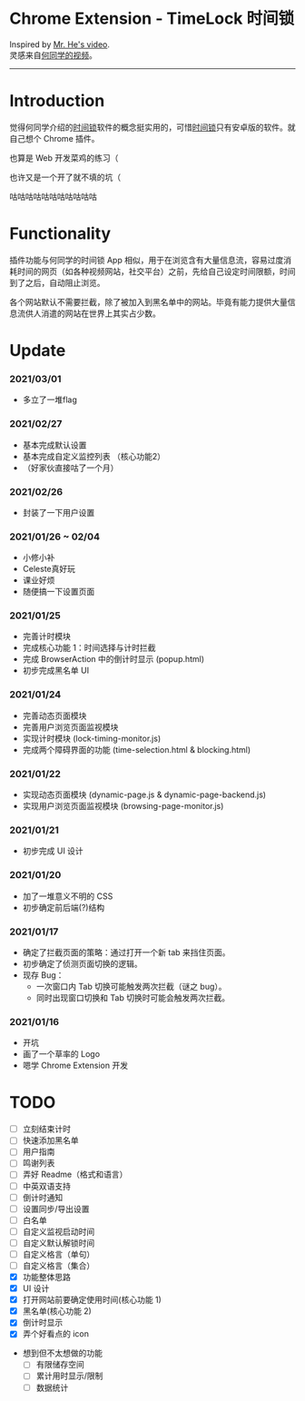 # Chrome Extension - TimeLock 时间锁

Inspired by [Mr. He's video][mr_he_video].  
灵感来自[何同学的视频][mr_he_video]。

---

# Introduction

觉得何同学介绍的[时间锁][mr_he_app]软件的概念挺实用的，可惜[时间锁][mr_he_app]只有安卓版的软件。就自己想个 Chrome 插件。

也算是 Web 开发菜鸡的练习（

也许又是一个开了就不填的坑（

咕咕咕咕咕咕咕咕咕咕咕

# Functionality

插件功能与何同学的时间锁 App 相似，用于在浏览含有大量信息流，容易过度消耗时间的网页（如各种视频网站，社交平台）之前，先给自己设定时间限额，时间到了之后，自动阻止浏览。

各个网站默认不需要拦截，除了被加入到黑名单中的网站。毕竟有能力提供大量信息流供人消遣的网站在世界上其实占少数。

# Update

### 2021/03/01
- 多立了一堆flag

### 2021/02/27
- 基本完成默认设置
- 基本完成自定义监控列表 （核心功能2）
- （好家伙直接咕了一个月）

### 2021/02/26
- 封装了一下用户设置

### 2021/01/26 ~ 02/04
- 小修小补
- Celeste真好玩
- 课业好烦
- 随便搞一下设置页面

### 2021/01/25
- 完善计时模块
- 完成核心功能 1：时间选择与计时拦截
- 完成 BrowserAction 中的倒计时显示 (popup.html)
- 初步完成黑名单 UI

### 2021/01/24
- 完善动态页面模块
- 完善用户浏览页面监视模块
- 实现计时模块 (lock-timing-monitor.js)
- 完成两个障碍界面的功能 (time-selection.html & blocking.html)

### 2021/01/22
- 实现动态页面模块 (dynamic-page.js & dynamic-page-backend.js)
- 实现用户浏览页面监视模块 (browsing-page-monitor.js)

### 2021/01/21
- 初步完成 UI 设计

### 2021/01/20
- 加了一堆意义不明的 CSS
- 初步确定前后端(?)结构

### 2021/01/17
- 确定了拦截页面的策略：通过打开一个新 tab 来挡住页面。
- 初步确定了侦测页面切换的逻辑。
- 现存 Bug：
  - 一次窗口内 Tab 切换可能触发两次拦截（谜之 bug）。
  - 同时出现窗口切换和 Tab 切换时可能会触发两次拦截。

### 2021/01/16
- 开坑
- 画了一个草率的 Logo
- 嗯学 Chrome Extension 开发

# TODO

- [ ] 立刻结束计时
- [ ] 快速添加黑名单
- [ ] 用户指南
- [ ] 鸣谢列表
- [ ] 弄好 Readme（格式和语言）
- [ ] 中英双语支持
- [ ] 倒计时通知
- [ ] 设置同步/导出设置
- [ ] 白名单
- [ ] 自定义监视启动时间
- [ ] 自定义默认解锁时间
- [ ] 自定义格言（单句）
- [ ] 自定义格言（集合）
- [x] 功能整体思路
- [x] UI 设计
- [x] 打开网站前要确定使用时间(核心功能 1)
- [x] 黑名单(核心功能 2)
- [x] 倒计时显示
- [x] 弄个好看点的 icon
- 想到但不太想做的功能
  - [ ] 有限储存空间
  - [ ] 累计用时显示/限制
  - [ ] 数据统计

[mr_he_video]: https://www.bilibili.com/video/BV1ev411x7en
[mr_he_app]: http://download.yitangyx.cn/test/student-he/new.html?202001
